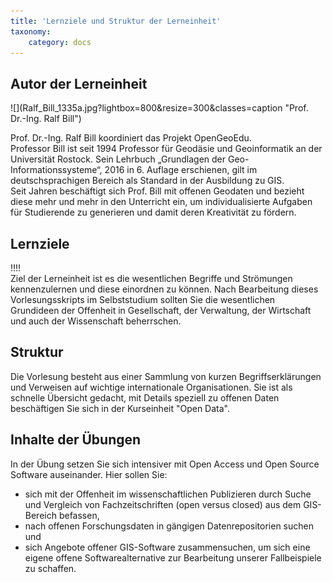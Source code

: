 ```yaml
---
title: 'Lernziele und Struktur der Lerneinheit'
taxonomy:
    category: docs
---
```


## Autor der Lerneinheit
<div class="row align-items-center">
  <div class="col-sm-3" markdown="1">![](Ralf_Bill_1335a.jpg?lightbox=800&resize=300&classes=caption "Prof. Dr.-Ing. Ralf Bill")</div>
  <div class="col-sm-9">
    <p>Prof. Dr.-Ing. Ralf Bill koordiniert das Projekt OpenGeoEdu. <br /> Professor Bill ist seit 1994 Professor für Geodäsie und Geoinformatik an der Universität Rostock. Sein Lehrbuch „Grundlagen der Geo-Informationssysteme“, 2016 in 6. Auflage erschienen, gilt im deutschsprachigen Bereich als Standard in der Ausbildung zu GIS. <br /> Seit Jahren beschäftigt sich Prof. Bill mit offenen Geodaten und bezieht diese mehr und mehr in den Unterricht ein, um individualisierte Aufgaben für Studierende zu generieren und damit deren Kreativität zu fördern.</p>
  </div>
</div>
<!--
| | | 
|--|--|
|![](Ralf_Bill_1335a.jpg?lightbox=800&resize=300&classes=caption "Prof. Dr.-Ing. Ralf Bill") | Prof. Dr.-Ing. Ralf Bill koordiniert das Projekt OpenGeoEdu. <br /> Professor Bill ist seit 1994 Professor für Geodäsie und Geoinformatik an der Universität Rostock. Sein Lehrbuch „Grundlagen der Geo-Informationssysteme“, 2016 in 6. Auflage erschienen, gilt im deutschsprachigen Bereich als Standard in der Ausbildung zu GIS. <br /> Seit Jahren beschäftigt sich Prof. Bill mit offenen Geodaten und bezieht diese mehr und mehr in den Unterricht ein, um individualisierte Aufgaben für Studierende zu generieren und damit deren Kreativität zu fördern. |
-->

## Lernziele 
!!!! <br> Ziel der Lerneinheit ist es die wesentlichen Begriffe und Strömungen kennenzulernen und diese einordnen zu können. Nach Bearbeitung dieses Vorlesungsskripts im Selbststudium sollten Sie die wesentlichen Grundideen der Offenheit in Gesellschaft, der Verwaltung, der Wirtschaft und auch der Wissenschaft beherrschen.

## Struktur 

Die Vorlesung besteht aus einer Sammlung von kurzen Begriffserklärungen und Verweisen auf wichtige internationale Organisationen. Sie ist als schnelle Übersicht gedacht, mit Details speziell zu offenen Daten beschäftigen Sie sich in der Kurseinheit "Open Data".

## Inhalte der Übungen

In der Übung setzen Sie sich intensiver mit Open Access und Open Source Software auseinander. Hier sollen Sie: 

+ sich mit der Offenheit im wissenschaftlichen Publizieren durch Suche und Vergleich von Fachzeitschriften (open versus closed) aus dem GIS-Bereich befassen,
+ nach offenen Forschungsdaten in gängigen Datenrepositorien suchen und
+ sich Angebote offener GIS-Software zusammensuchen, um sich eine eigene offene Softwarealternative zur Bearbeitung unserer Fallbeispiele zu schaffen.
